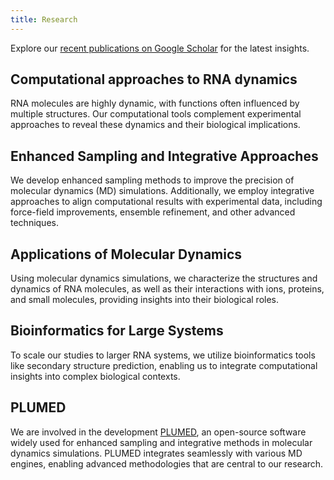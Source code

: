 ```yaml
---
title: Research
---
```


Explore our [recent publications on Google Scholar](https://scholar.google.com/citations?user=8qk_P2YAAAAJ&sortby=pubdate)
for the latest insights.

## Computational approaches to RNA dynamics
RNA molecules are highly dynamic, with functions often influenced by multiple structures.
Our computational tools complement experimental approaches to reveal these dynamics and their biological implications.

## Enhanced Sampling and Integrative Approaches
We develop enhanced sampling methods to improve the precision of molecular dynamics (MD) simulations.
Additionally, we employ integrative approaches to align computational results with experimental data,
including force-field improvements, ensemble refinement, and other advanced techniques.

## Applications of Molecular Dynamics
Using molecular dynamics simulations, we characterize the structures and dynamics of RNA molecules,
as well as their interactions with ions, proteins, and small molecules, providing insights into their biological roles.

## Bioinformatics for Large Systems
To scale our studies to larger RNA systems, we utilize bioinformatics tools like secondary structure prediction,
enabling us to integrate computational insights into complex biological contexts.

## PLUMED
We are involved in the development [PLUMED](https://www.plumed.org),
an open-source software widely used for enhanced sampling and integrative methods in molecular dynamics simulations.
PLUMED integrates seamlessly with various MD engines, enabling advanced methodologies that are central to our research.


